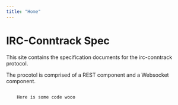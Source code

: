 ```yaml
---
title: "Home"
---
```


# IRC-Conntrack Spec

This site contains the specification documents for the irc-conntrack protocol.

The procotol is comprised of a REST component and a Websocket component.

<code>
    Here is some code wooo
</code>